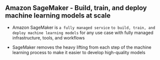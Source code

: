 ## Amazon SageMaker - Build, train, and deploy machine learning models at scale

- Amazon SageMaker is `a fully managed service` `to build, train, and deploy machine learning models` for any use case with fully managed infrastructure, tools, and workflows

- SageMaker removes the heavy lifting from each step of the machine learning process to make it easier to develop high-quality models
